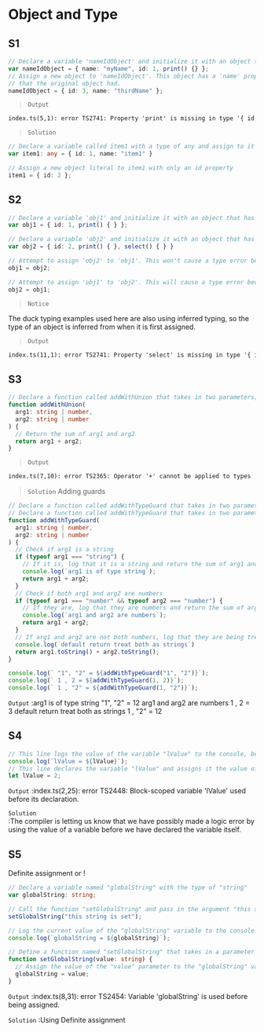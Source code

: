
# Object and Type

## S1

```TypeScript
// Declare a variable 'nameIdObject' and initialize it with an object that has a 'name' property, an 'id' property, and a 'print' method
var nameIdObject = { name: "myName", id: 1, print() {} };
// Assign a new object to 'nameIdObject'. This object has a 'name' property and an 'id' property, but it does not have the 'print' method
// that the original object had.
nameIdObject = { id: 3, name: "thirdName" };
```

> `Output`

```md
index.ts(5,1): error TS2741: Property 'print' is missing in type '{ id: number; name: string; }' but required in type '{ name: string; id: number; print(): void; }'.
```
> `Solution`

```TypeScript
// Declare a variable called item1 with a type of any and assign to it an object literal that has properties id and name
var item1: any = { id: 1, name: "item1" }

// Assign a new object literal to item1 with only an id property
item1 = { id: 2 };
```

## S2

```TypeScript
// Declare a variable 'obj1' and initialize it with an object that has an 'id' property and a 'print' method
var obj1 = { id: 1, print() { } };

// Declare a variable 'obj2' and initialize it with an object that has an 'id' property, a 'print' method, and a 'select' method
var obj2 = { id: 2, print() { }, select() { } }

// Attempt to assign 'obj2' to 'obj1'. This won't cause a type error because 'obj2' has all of the methods that are present in the type of 'obj1'
obj1 = obj2;

// Attempt to assign 'obj1' to 'obj2'. This will cause a type error because 'obj1' is missing the 'select' method that is present in the type of 'obj2'
obj2 = obj1;
```

> `Notice`

The duck typing examples used here are also using inferred typing, so the type of an object is inferred from when it is first assigned.

> `Output`

```md
index.ts(11,1): error TS2741: Property 'select' is missing in type '{ id: number; print(): void; }' but required in type '{ id: number; print(): void; select(): void; }'.
```

## S3

```TypeScript
// Declare a function called addWithUnion that takes in two parameters, arg1 and arg2, with types of string or number
function addWithUnion(
  arg1: string | number,
  arg2: string | number
) {
  // Return the sum of arg1 and arg2
  return arg1 + arg2;
}
```

> `Output`

```md
index.ts(7,10): error TS2365: Operator '+' cannot be applied to types 'string | number' and 'string | number'.
```

> `Solution`
Adding guards

```TypeScript
// Declare a function called addWithTypeGuard that takes in two parameters, arg1 and arg2, with types of string or number
// Declare a function called addWithTypeGuard that takes in two parameters, arg1 and arg2, with types of string or number
function addWithTypeGuard(
  arg1: string | number,
  arg2: string | number
) {
  // Check if arg1 is a string
  if (typeof arg1 === "string") {
    // If it is, log that it is a string and return the sum of arg1 and arg2 as a string
    console.log(`arg1 is of type string`);
    return arg1 + arg2;
  }
  // Check if both arg1 and arg2 are numbers
  if (typeof arg1 === "number" && typeof arg2 === "number") {
    // If they are, log that they are numbers and return the sum of arg1 and arg2 as a number
    console.log(`arg1 and arg2 are numbers`);
    return arg1 + arg2;
  }
  // If arg1 and arg2 are not both numbers, log that they are being treated as strings and return their concatenation as a string
  console.log(`default return treat both as strings`)
  return arg1.toString() + arg2.toString();
}

console.log(` "1", "2" = ${addWithTypeGuard("1", "2")}`);
console.log(` 1 , 2 = ${addWithTypeGuard(1, 2)}`);
console.log(` 1 , "2" = ${addWithTypeGuard(1, "2")}`);
```

`Output`
    :arg1 is of type string
 "1", "2" = 12
arg1 and arg2 are numbers
 1 , 2 = 3
default return treat both as strings
 1 , "2" = 12

## S4

```TypeScript
// This line logs the value of the variable "lValue" to the console, before it has been defined
console.log(`lValue = ${lValue}`);
// This line declares the variable "lValue" and assigns it the value of 2
let lValue = 2;
```

`Output`
    :index.ts(2,25): error TS2448: Block-scoped variable 'lValue' used before its declaration.

`Solution`    
    :The compiler is letting us know that we have possibly made a logic error by using the value of a variable before we have declared the variable itself.

## S5

Definite assignment or !

```TypeScript
// Declare a variable named "globalString" with the type of "string"
var globalString: string;

// Call the function "setGlobalString" and pass in the argument "this string is set"
setGlobalString("this string is set");

// Log the current value of the "globalString" variable to the console
console.log(`globalString = ${globalString}`);

// Define a function named "setGlobalString" that takes in a parameter named "value" with the type "string"
function setGlobalString(value: string) {
  // Assign the value of the "value" parameter to the "globalString" variable
  globalString = value;
}
```

`Output`
    :index.ts(8,31): error TS2454: Variable 'globalString' is used before being assigned.

`Solution`
    :Using Definite assignment
    